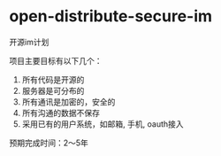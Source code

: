 # open-distribute-secure-im

开源im计划

项目主要目标有以下几个：

1. 所有代码是开源的
2. 服务器是可分布的
3. 所有通讯是加密的，安全的
4. 所有沟通的数据不保存
5. 采用已有的用户系统，如邮箱, 手机, oauth接入

预期完成时间：2〜5年
